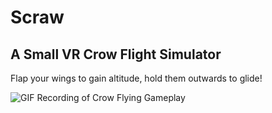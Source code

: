 # Scraw
## A Small VR Crow Flight Simulator

Flap your wings to gain altitude, hold them outwards to glide!

![GIF Recording of Crow Flying Gameplay](scraw.gif)
